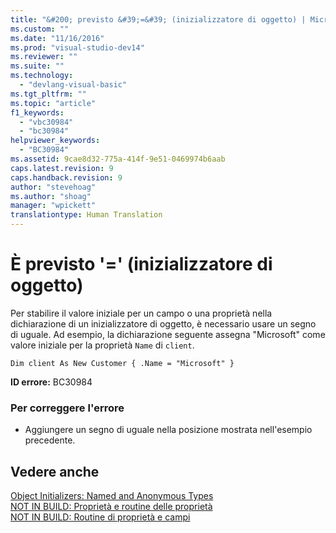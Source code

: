 ```yaml
---
title: "&#200; previsto &#39;=&#39; (inizializzatore di oggetto) | Microsoft Docs"
ms.custom: ""
ms.date: "11/16/2016"
ms.prod: "visual-studio-dev14"
ms.reviewer: ""
ms.suite: ""
ms.technology: 
  - "devlang-visual-basic"
ms.tgt_pltfrm: ""
ms.topic: "article"
f1_keywords: 
  - "vbc30984"
  - "bc30984"
helpviewer_keywords: 
  - "BC30984"
ms.assetid: 9cae8d32-775a-414f-9e51-0469974b6aab
caps.latest.revision: 9
caps.handback.revision: 9
author: "stevehoag"
ms.author: "shoag"
manager: "wpickett"
translationtype: Human Translation
---
```

# &#200; previsto &#39;=&#39; (inizializzatore di oggetto)
Per stabilire il valore iniziale per un campo o una proprietà nella dichiarazione di un inizializzatore di oggetto, è necessario usare un segno di uguale. Ad esempio, la dichiarazione seguente assegna "Microsoft" come valore iniziale per la proprietà `Name` di `client`.  
  
```  
Dim client As New Customer { .Name = "Microsoft" }  
```  
  
 **ID errore:** BC30984  
  
### Per correggere l'errore  
  
-   Aggiungere un segno di uguale nella posizione mostrata nell'esempio precedente.  
  
## Vedere anche  
 [Object Initializers: Named and Anonymous Types](../../visual-basic/programming-guide/language-features/objects-and-classes/object-initializers-named-and-anonymous-types.md)   
 [NOT IN BUILD: Proprietà e routine delle proprietà](http://msdn.microsoft.com/it-it/23e2a1ec-7e9d-4109-8940-c703d981077b)   
 [NOT IN BUILD: Routine di proprietà e campi](http://msdn.microsoft.com/it-it/da1c05c1-87c7-40fa-b92c-e9c7e4d170f7)